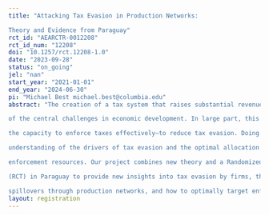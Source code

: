 ```yaml
---
title: "Attacking Tax Evasion in Production Networks:
Theory and Evidence from Paraguay"
rct_id: "AEARCTR-0012208"
rct_id_num: "12208"
doi: "10.1257/rct.12208-1.0"
date: "2023-09-28"
status: "on_going"
jel: "nan"
start_year: "2021-01-01"
end_year: "2024-06-30"
pi: "Michael Best michael.best@columbia.edu"
abstract: "The creation of a tax system that raises substantial revenues efficiently and equitably is one
of the central challenges in economic development. In large part, this relies on the creation of
the capacity to enforce taxes effectively—to reduce tax evasion. Doing this requires a detailed
understanding of the drivers of tax evasion and the optimal allocation of extremely scarce tax
enforcement resources. Our project combines new theory and a Randomized Controlled Trial
(RCT) in Paraguay to provide new insights into tax evasion by firms, the strength of enforcement
spillovers through production networks, and how to optimally target enforcement activities."
layout: registration
---
```


